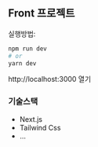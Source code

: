 ## Front 프로젝트

실행방법:

```bash
npm run dev
# or
yarn dev
```

http://localhost:3000 열기

### 기술스택

-   Next.js
-   Tailwind Css
-   ...
